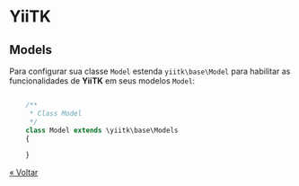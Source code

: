 # YiiTK

## Models

Para configurar sua classe `Model` estenda `yiitk\base\Model` para habilitar as funcionalidades de **YiiTK** em seus modelos `Model`:

```php

    /**
     * Class Model
     */
    class Model extends \yiitk\base\Models
    {
        
    }

```

[&#171; Voltar](../README.md)
